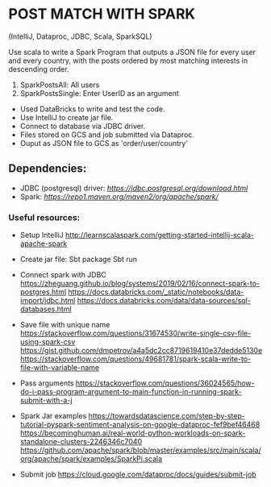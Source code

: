 # POST MATCH WITH SPARK
(IntelliJ, Dataproc, JDBC, Scala, SparkSQL)

Use scala to write a Spark Program that outputs a JSON file for every user and every country,
with the posts ordered by most matching interests in descending order.
1.  SparkPostsAll: All users
2. SparkPostsSingle: Enter UserID as an argument

- Used DataBricks to write and test the code.
- Use IntelliJ to create jar file.
- Connect to database via JDBC driver.
- Files stored on GCS and job submitted via Dataproc.
- Ouput as JSON file to GCS as 'order/user/country'

## Dependencies:
- JDBC (postgresql) driver: *https://jdbc.postgresql.org/download.html*
- Spark: *https://repo1.maven.org/maven2/org/apache/spark/*


### Useful resources:
- Setup IntelliJ
http://learnscalaspark.com/getting-started-intellij-scala-apache-spark

- Create jar file:
Sbt package
Sbt run

- Connect spark with JDBC
https://zheguang.github.io/blog/systems/2019/02/16/connect-spark-to-postgres.html
https://docs.databricks.com/_static/notebooks/data-import/jdbc.html
https://docs.databricks.com/data/data-sources/sql-databases.html

- Save file with unique name
https://stackoverflow.com/questions/31674530/write-single-csv-file-using-spark-csv
https://gist.github.com/dmpetrov/a4a5dc2cc8719619410e37dedde5130e
https://stackoverflow.com/questions/49681781/spark-scala-write-to-file-with-variable-name

- Pass arguments
https://stackoverflow.com/questions/36024565/how-do-i-pass-program-argument-to-main-function-in-running-spark-submit-with-a-j

- Spark Jar examples
https://towardsdatascience.com/step-by-step-tutorial-pyspark-sentiment-analysis-on-google-dataproc-fef9bef46468
https://becominghuman.ai/real-world-python-workloads-on-spark-standalone-clusters-2246346c7040
https://github.com/apache/spark/blob/master/examples/src/main/scala/org/apache/spark/examples/SparkPi.scala

- Submit job
https://cloud.google.com/dataproc/docs/guides/submit-job

